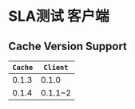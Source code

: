 # SLA测试 客户端

## Cache Version Support
| `Cache` | `Client` |
| ------ | ------ |
| 0.1.3 | 0.1.0 |
| 0.1.4 | 0.1.1~2 |
